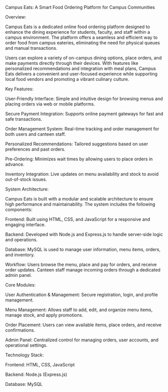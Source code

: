 Campus Eats: A Smart Food Ordering Platform for Campus Communities

Overview:

Campus Eats is a dedicated online food ordering platform designed to enhance the dining experience for students, faculty, and staff within a campus environment. The platform offers a seamless and efficient way to order food from campus eateries, eliminating the need for physical queues and manual transactions.

Users can explore a variety of on-campus dining options, place orders, and make payments directly through their devices. With features like personalized recommendations and integration with meal plans, Campus Eats delivers a convenient and user-focused experience while supporting local food vendors and promoting a vibrant culinary culture.

Key Features:

User-Friendly Interface: Simple and intuitive design for browsing menus and placing orders via web or mobile platforms.

Secure Payment Integration: Supports online payment gateways for fast and safe transactions.

Order Management System: Real-time tracking and order management for both users and canteen staff.

Personalized Recommendations: Tailored suggestions based on user preferences and past orders.

Pre-Ordering: Minimizes wait times by allowing users to place orders in advance.

Inventory Integration: Live updates on menu availability and stock to avoid out-of-stock issues.

System Architecture:

Campus Eats is built with a modular and scalable architecture to ensure high performance and maintainability. The system includes the following components:

Frontend: Built using HTML, CSS, and JavaScript for a responsive and engaging interface.

Backend: Developed with Node.js and Express.js to handle server-side logic and operations.

Database: MySQL is used to manage user information, menu items, orders, and inventory.

Workflow: Users browse the menu, place and pay for orders, and receive order updates. Canteen staff manage incoming orders through a dedicated admin panel.

Core Modules:

User Authentication & Management: Secure registration, login, and profile management.

Menu Management: Allows staff to add, edit, and organize menu items, manage stock, and apply promotions.

Order Placement: Users can view available items, place orders, and receive confirmations.

Admin Panel: Centralized control for managing orders, user accounts, and operational settings.

Technology Stack:

Frontend: HTML, CSS, JavaScript

Backend: Node.js (Express.js)

Database: MySQL

